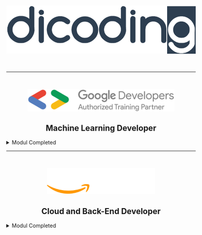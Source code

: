 <br />

<p align="center">
  <a href='https://www.dicoding.com/'><img src="README/logo.png"></a>
</p>

<br>

---

<br>
<p align="center">
  <img src="README/gdg.png" height="60">
</p>

<h2 align="center">Machine Learning Developer</h2>

<details><summary>Modul Completed</summary>

1. Belajar Dasar Visualisasi Data [[📃](https://www.dicoding.com/academies/177)]

    <a href='https://www.dicoding.com/certificates/98XWKW5M0XM3'><img src="README/visual.png"></a>

2. Memulai Pemrograman Dengan Python [[📃](https://www.dicoding.com/academies/86)]

    <a href='https://www.dicoding.com/certificates/4EXG6EO59ZRL'><img src="README/python.png"></a>

3. Belajar Machine Learning untuk Pemula [[📃](https://www.dicoding.com/academies/184)]

    <a href='https://www.dicoding.com/certificates/0LZ03DR6KZ65'><img src="README/MLIntro.png"></a>

    <details><summary>Project</summary>

    - Image Classification [[📁](https://github.com/rifqinvnd/Dicoding/blob/main/Project/RockPaperScissors-ImageClassification.ipynb)]

        <a href="#">
            <img src="README/rps.png">
        </a>
      
4. Belajar Pengembangan Machine Learning [[📃](https://www.dicoding.com/academies/185)]

    <a href='https://www.dicoding.com/certificates/RVZK1LEENPD5'><img src="README/MLAdv.png"></a>

    <details><summary>Project</summary>

    - BBC News Categories Classification [[📁](https://github.com/rifqinvnd/Dicoding/blob/main/Project/BBCtextcategories-NLP.ipynb)]

        <a href="#">
            <img src="README/bbc.png">
        </a>

    - China Temperature Time Series Forecating [[📁](https://github.com/rifqinvnd/Dicoding/blob/main/Project/ChinaTemperature-TimeSeriesForecasting.ipynb)]

        <a href="#">
            <img src="README/chinaTSForecast.png">
        </a>

    - The Simpson Character Classification [[📁](https://github.com/rifqinvnd/Dicoding/blob/main/Project/TheSimpsonCharacter-ImageClassification.ipynb)]

        <a href="#">
            <img src="README/simpson.png">
        </a>
  
    </details>

</details>

---
<br>
<p align="center">
  <img src="README/aws.png" height="70">
</p>

<h2 align="center">Cloud and Back-End Developer</h2>

<details><summary>Modul Completed</summary>

1. Cloud Practitioner Essentials (Belajar Dasar AWS Cloud) [[📃](https://www.dicoding.com/academies/251)]

    <a href='https://www.dicoding.com/certificates/0LZ03QJ43Z65'><img src="README/cloudAWS.png"></a>
